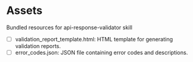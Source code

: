 # Assets

Bundled resources for api-response-validator skill

- [ ] validation_report_template.html: HTML template for generating validation reports.
- [ ] error_codes.json: JSON file containing error codes and descriptions.
